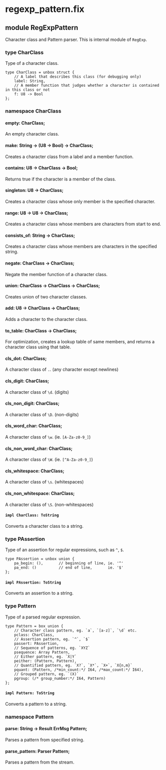 # regexp_pattern.fix

## module RegExpPattern

Character class and Pattern parser. This is internal module of `RegExp`.

### type CharClass

Type of a character class.

```
type CharClass = unbox struct {
    // A label that describes this class (for debugging only)
    label: String,
    // A member function that judges whether a character is contained in this class or not
    f: U8 -> Bool
};
```
### namespace CharClass

#### empty: CharClass;

An empty character class.

#### make: String -> (U8 -> Bool) -> CharClass;

Creates a character class from a label and a member function.

#### contains: U8 -> CharClass -> Bool;

Returns true if the character is a member of the class.

#### singleton: U8 -> CharClass;

Creates a character class whose only member is the specified character.

#### range: U8 -> U8 -> CharClass;

Creates a character class whose members are characters from start to end.

#### consists_of: String -> CharClass;

Creates a character class whose members are characters in the specified string.

#### negate: CharClass -> CharClass;

Negate the member function of a character class.

#### union: CharClass -> CharClass -> CharClass;

Creates union of two character classes.

#### add: U8 -> CharClass -> CharClass;

Adds a character to the character class.

#### to_table: CharClass -> CharClass;

For optimization, creates a lookup table of same members, and returns a character class
using that table.

#### cls_dot: CharClass;

A character class of `.`. (any character except newlines)

#### cls_digit: CharClass;

A character class of `\d`. (digits)

#### cls_non_digit: CharClass;

A character class of `\D`. (non-digits)

#### cls_word_char: CharClass;

A character class of `\w`. (ie. `[A-Za-z0-9_]`)

#### cls_non_word_char: CharClass;

A character class of `\W`. (ie. `[^A-Za-z0-9_]`)

#### cls_whitespace: CharClass;

A character class of `\s`. (whitespaces)

#### cls_non_whitespace: CharClass;

A character class of `\S`. (non-whitespaces)

#### `impl CharClass: ToString`

Converts a character class to a string.

### type PAssertion

Type of an assertion for regular expressions, such as `^`, `$`.

```
type PAssertion = unbox union {
    pa_begin: (),       // beginning of line, ie. '^'
    pa_end: ()          // end of line,       ie. '$'
};
```
#### `impl PAssertion: ToString`

Converts an assertion to a string.

### type Pattern

Type of a parsed regular expression.

```
type Pattern = box union {
    // Character class pattern, eg. `a`, `[a-z]`, `\d` etc.
    pclass: CharClass,
    // Assertion pattern, eg. `^`, `$`
    passert: PAssertion,
    // Sequence of patterns, eg. `XYZ`
    psequence: Array Pattern,
    // Either pattern, eg. `X|Y`
    peither: (Pattern, Pattern),
    // Quantified pattern, eg. `X?`, `X*`, `X+`, `X{n,m}`
    pquant: (Pattern, /*min_count:*/ I64, /*max_count:*/ I64),
    // Grouped pattern, eg. `(X)`
    pgroup: (/* group_number:*/ I64, Pattern)
};
```
#### `impl Pattern: ToString`

Converts a pattern to a string.

### namespace Pattern

#### parse: String -> Result ErrMsg Pattern;

Parses a pattern from specified string.

#### parse_pattern: Parser Pattern;

Parses a pattern from the stream.

